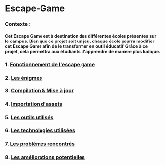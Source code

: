 # Escape-Game

### Contexte :
#### Cet Escape Game est à destination des différentes écoles présentes sur le campus. Bien que ce projet soit un jeu, chaque école pourra modifier cet Escape Game afin de le transformer en outil éducatif. Grâce à ce projet, cela permettra aux étudiants d'apprendre de manière plus ludique. 

### 1. [Fonctionnement de l'escape game](/ressources/fonctionnement_jeu.md)
### 2. [Les énigmes](/ressources/Enigmes.md)
### 3. [Compilation & Mise à jour](/ressources/Compilation_&_Mise_à_jour.md)
### 4. [Importation d'assets](/ressources/importation_assets.md)
### 5. [Les outils utilisés](/ressources/OutilsUtilisés.md)
### 6. [Les technologies utilisées](/ressources/TechnologiesUtilisées.md)
### 7. [Les problèmes rencontrés](/ressources/ProblèmesRencontrés.md)
### 8. [Les améliorations potentielles](/ressources/Améliorationspotentielles.md)
